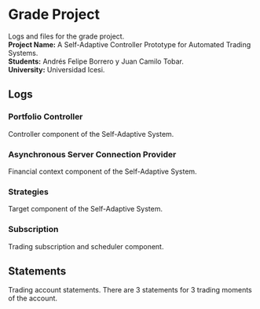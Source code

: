 # Grade Project
Logs and files for the grade project.<br>
**Project Name:** A Self-Adaptive Controller Prototype for Automated Trading Systems.<br>
**Students:** Andrés Felipe Borrero y Juan Camilo Tobar.<br>
**University:** Universidad Icesi.<br>

## Logs
### Portfolio Controller
Controller component of the Self-Adaptive System.<br>

### Asynchronous Server Connection Provider
Financial context component of the Self-Adaptive System.<br>

### Strategies
Target component of the Self-Adaptive System.<br>

### Subscription
Trading subscription and scheduler component.<br>

## Statements
Trading account statements.
There are 3 statements for 3 trading moments of the account.
